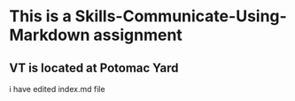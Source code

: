 # This is a Skills-Communicate-Using-Markdown assignment 
## VT is located at Potomac Yard















i have edited index.md file
